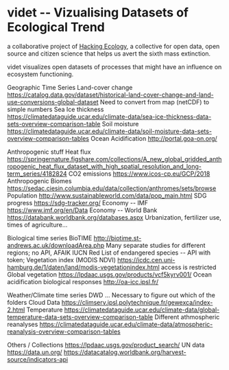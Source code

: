 # videt -- Vizualising Datasets of Ecological Trend

a collaborative project of [Hacking Ecology](https://hackingecology.eu/), a collective for open data, open source and
citizen science that helps us avert the sixth mass extinction.

videt visualizes open datasets of processes that might have an influence on ecosystem functioning.


Geographic Time Series
Land-cover change	https://catalog.data.gov/dataset/historical-land-cover-change-and-land-use-conversions-global-dataset	Need to convert from map (netCDF) to simple numbers
Sea Ice thickness	https://climatedataguide.ucar.edu/climate-data/sea-ice-thickness-data-sets-overview-comparison-table
Soil moisture	https://climatedataguide.ucar.edu/climate-data/soil-moisture-data-sets-overview-comparison-tables
Ocean Acidification	http://portal.goa-on.org/

Anthropogenic stuff
Heat flux	https://springernature.figshare.com/collections/A_new_global_gridded_anthropogenic_heat_flux_dataset_with_high_spatial_resolution_and_long-term_series/4182824
CO2 emissions 	https://www.icos-cp.eu/GCP/2018
Anthropogenic Biomes	https://sedac.ciesin.columbia.edu/data/collection/anthromes/sets/browse
Population	http://www.sustainableworld.com/data/pop_main.html
SDG progress	https://sdg-tracker.org/
Economy -- IMF	https://www.imf.org/en/Data
Economy -- World Bank	https://databank.worldbank.org/databases.aspx
Urbanization, fertilizer use, times of agriculture...

Biological time series
BioTIME	http://biotime.st-andrews.ac.uk/downloadArea.php	Many separate studies for different regions; no API, AFAIK
IUCN Red List of endangered species	--	API with token; 
Vegetation index (MODIS NDVI)	https://icdc.cen.uni-hamburg.de/1/daten/land/modis-vegetationindex.html	access is restricted
Global vegetation	https://lpdaac.usgs.gov/products/vcf5kyrv001/
Ocean acidification biological responses	http://oa-icc.ipsl.fr/


Weather/Climate time series
DWD	...	Necessary to figure out which of the folders 
Cloud Data	https://climserv.ipsl.polytechnique.fr/gewexca/index-2.html
Temperature	https://climatedataguide.ucar.edu/climate-data/global-temperature-data-sets-overview-comparison-table
Different athmospheric reanalyses	https://climatedataguide.ucar.edu/climate-data/atmospheric-reanalysis-overview-comparison-tables


Others / Collections
https://lpdaac.usgs.gov/product_search/
UN data	https://data.un.org/
https://datacatalog.worldbank.org/harvest-source/indicators-api
